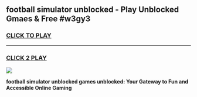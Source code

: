 
## football simulator unblocked - Play Unblocked Gmaes & Free #w3gy3
<h3>
<a href="https://news.freeplayer.one?title=football_simulator_unblocked&ref=24F">CLICK TO PLAY</a></h3>
<hr>

<h3>
<a href="https://news.freeplayer.one?title=football_simulator_unblocked&ref=24F">CLICK 2 PLAY</a>
  
</h3>

<a href="https://news.freeplayer.one?title=football_simulator_unblocked&ref=24F/"><img src="https://clearcache.store/games.png"></a>


**football simulator unblocked games unblocked: Your Gateway to Fun and Accessible Online Gaming**
